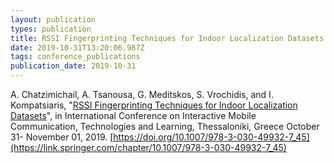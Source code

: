 ```yaml
---
layout: publication
types: publication
title: RSSI Fingerprinting Techniques for Indoor Localization Datasets
date: 2019-10-31T13:20:06.987Z
tags: conference_publications
publication_date: 2019-10-31
---
```

A. Chatzimichail, A. Tsanousa, G. Meditskos, S. Vrochidis, and I. Kompatsiaris, "[RSSI Fingerprinting Techniques for Indoor Localization Datasets](https://www.researchgate.net/publication/344274960_RSSI_Fingerprinting_Techniques_for_Indoor_Localization_Datasets)", in International Conference on Interactive Mobile Communication, Technologies and Learning, Thessaloniki, Greece October 31- November 01, 2019. [https://doi.org/10.1007/978-3-030-49932-7_45](https://link.springer.com/chapter/10.1007/978-3-030-49932-7_45)